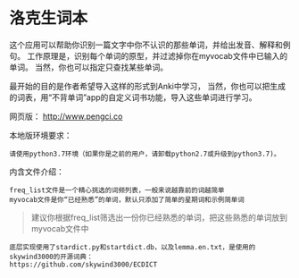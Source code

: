 # 洛克生词本
这个应用可以帮助你识别一篇文字中你不认识的那些单词，并给出发音、解释和例句。
工作原理是，识别每个单词的原型，并过滤掉你在myvocab文件中已输入的单词。
当然，你也可以指定只查找某些单词。

最开始的目的是作者希望导入这样的形式到Anki中学习，
当然，你也可以把生成的词表，用“不背单词”app的自定义词书功能，导入这些单词进行学习。


网页版：
    http://www.pengci.co

本地版环境要求：

    请使用python3.7环境（如果你是之前的用户，请卸载python2.7或升级到python3.7)。

内含文件介绍：

    freq_list文件是一个精心挑选的词频列表，一般来说越靠前的词越简单
    myvocab文件是你“已经熟悉”的单词，默认只添加了简单的星期词和示例简单词

> 建议你根据freq_list筛选出一份你已经熟悉的单词，把这些熟悉的单词放到myvocab文件中
    
    
    底层实现使用了stardict.py和startdict.db，以及lemma.en.txt，是使用的skywind3000的开源词典：
    https://github.com/skywind3000/ECDICT
